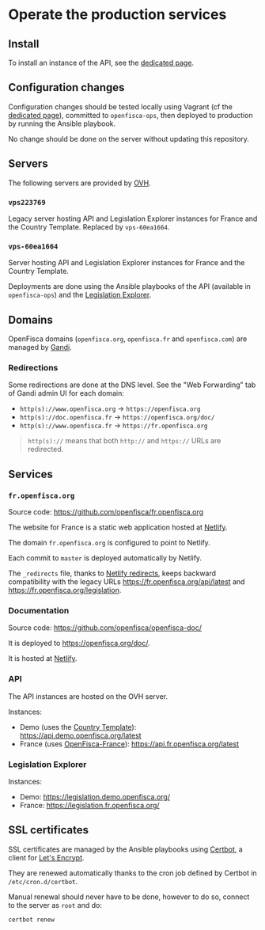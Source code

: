 # Operate the production services

## Install

To install an instance of the API, see the [dedicated page](guides/Install-API-instance.md).

## Configuration changes

Configuration changes should be tested locally using Vagrant (cf the [dedicated page](guides/Serve-local-API.md)), committed to `openfisca-ops`, then deployed to production by running the Ansible playbook.

No change should be done on the server without updating this repository.

## Servers

The following servers are provided by [OVH](https://www.ovh.com/).

### `vps223769`

Legacy server hosting API and Legislation Explorer instances for France and the Country Template.
Replaced by `vps-60ea1664`.

### `vps-60ea1664`

Server hosting API and Legislation Explorer instances for France and the Country Template.

Deployments are done using the Ansible playbooks of the API (available in `openfisca-ops`) and the [Legislation Explorer](https://github.com/openfisca/legislation-explorer).

## Domains

OpenFisca domains (`openfisca.org`, `openfisca.fr` and `openfisca.com`) are managed by [Gandi](https://www.gandi.net/).

### Redirections

Some redirections are done at the DNS level. See the "Web Forwarding" tab of Gandi admin UI for each domain:

- `http(s)://www.openfisca.org` -> `https://openfisca.org`
- `http(s)://doc.openfisca.fr` -> `https://openfisca.org/doc/`
- `http(s)://www.openfisca.fr` -> `https://fr.openfisca.org`

> `http(s)://` means that both `http://` and `https://` URLs are redirected.

## Services

### `fr.openfisca.org`

Source code: <https://github.com/openfisca/fr.openfisca.org>

The website for France is a static web application hosted at [Netlify](https://www.netlify.com/).

The domain `fr.openfisca.org` is configured to point to Netlify.

Each commit to `master` is deployed automatically by Netlify.

The `_redirects` file, thanks to [Netlify redirects](https://docs.netlify.com/routing/redirects/), keeps backward compatibility with the legacy URLs <https://fr.openfisca.org/api/latest> and <https://fr.openfisca.org/legislation>.

### Documentation

Source code: <https://github.com/openfisca/openfisca-doc/>

It is deployed to <https://openfisca.org/doc/>.

It is hosted at [Netlify](https://www.netlify.com/).

### API

The API instances are hosted on the OVH server.

Instances:

- Demo (uses the [Country Template](https://github.com/openfisca/country-template)): <https://api.demo.openfisca.org/latest>
- France (uses [OpenFisca-France](https://github.com/openfisca/openfisca-france)): <https://api.fr.openfisca.org/latest>

### Legislation Explorer

Instances:

- Demo: <https://legislation.demo.openfisca.org/>
- France: <https://legislation.fr.openfisca.org/>

## SSL certificates

SSL certificates are managed by the Ansible playbooks using [Certbot](https://certbot.eff.org/), a client for [Let's Encrypt](https://letsencrypt.org/).

They are renewed automatically thanks to the cron job defined by Certbot in `/etc/cron.d/certbot`.

Manual renewal should never have to be done, however to do so, connect to the server as `root` and do:

```bash
certbot renew
```
